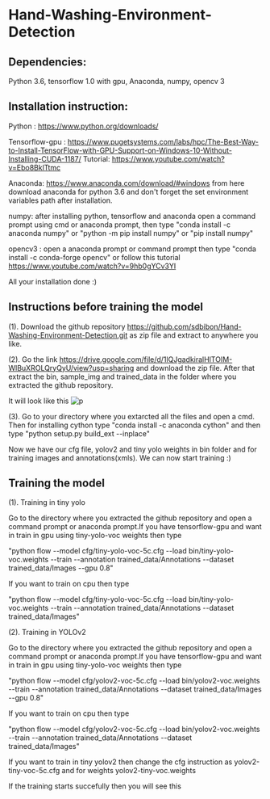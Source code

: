 # Hand-Washing-Environment-Detection

## Dependencies:

Python 3.6, tensorflow 1.0 with gpu, Anaconda, numpy, opencv 3 

## Installation instruction:

Python : https://www.python.org/downloads/

Tensorflow-gpu : https://www.pugetsystems.com/labs/hpc/The-Best-Way-to-Install-TensorFlow-with-GPU-Support-on-Windows-10-Without-Installing-CUDA-1187/
Tutorial: https://www.youtube.com/watch?v=Ebo8BklTtmc

Anaconda: https://www.anaconda.com/download/#windows from here download anaconda for python 3.6 and don't forget the set environment variables path after installation.

numpy: after installing python, tensorflow and anaconda open a command prompt using cmd or anaconda prompt, then type "conda install -c anaconda numpy" or "python -m pip install numpy" or "pip install numpy"

opencv3 : open a anaconda prompt or command prompt then type "conda install -c conda-forge opencv" or follow this tutorial https://www.youtube.com/watch?v=9hb0gYCv3YI 

All your installation done :)

## Instructions before training the model

(1). Download the github repository https://github.com/sdbibon/Hand-Washing-Environment-Detection.git as zip file and extract to anywhere you like.

(2). Go the link https://drive.google.com/file/d/1lQJgadkiralHlTOIM-WlBuXROLQryQyU/view?usp=sharing and download the zip file. After that extract the bin, sample_img and trained_data in the folder where you extracted the github repository.

It will look like this
![p](https://user-images.githubusercontent.com/16569879/49892716-ddd85000-fe06-11e8-848c-6d27b5bdbda8.JPG)

(3). Go to your directory where you extarcted all the files and open a cmd. Then for installing cython type "conda install -c anaconda cython" and then type "python setup.py build_ext --inplace"

Now we have our cfg file, yolov2 and tiny yolo weights in bin folder and for training images and annotations(xmls). We can now start training :)

## Training the model

(1). Training in tiny yolo

Go to the directory where you extracted the github repository and open a command prompt or anaconda prompt.If you have tensorflow-gpu and want in train in gpu using tiny-yolo-voc weights then type

"python flow --model cfg/tiny-yolo-voc-5c.cfg --load bin/tiny-yolo-voc.weights --train --annotation trained_data/Annotations --dataset trained_data/Images --gpu 0.8"

If you want to train on cpu then type

"python flow --model cfg/tiny-yolo-voc-5c.cfg --load bin/tiny-yolo-voc.weights --train --annotation trained_data/Annotations --dataset trained_data/Images"

(2). Training in YOLOv2

Go to the directory where you extracted the github repository and open a command prompt or anaconda prompt.If you have tensorflow-gpu and want in train in gpu using tiny-yolo-voc weights then type

"python flow --model cfg/yolov2-voc-5c.cfg --load bin/yolov2-voc.weights --train --annotation trained_data/Annotations --dataset trained_data/Images --gpu 0.8"

If you want to train on cpu then type

"python flow --model cfg/yolov2-voc-5c.cfg --load bin/yolov2-voc.weights --train --annotation trained_data/Annotations --dataset trained_data/Images"

If you want to train in tiny yolov2 then change the cfg instruction as yolov2-tiny-voc-5c.cfg and for weights yolov2-tiny-voc.weights

If the training starts succefully then you will see this


